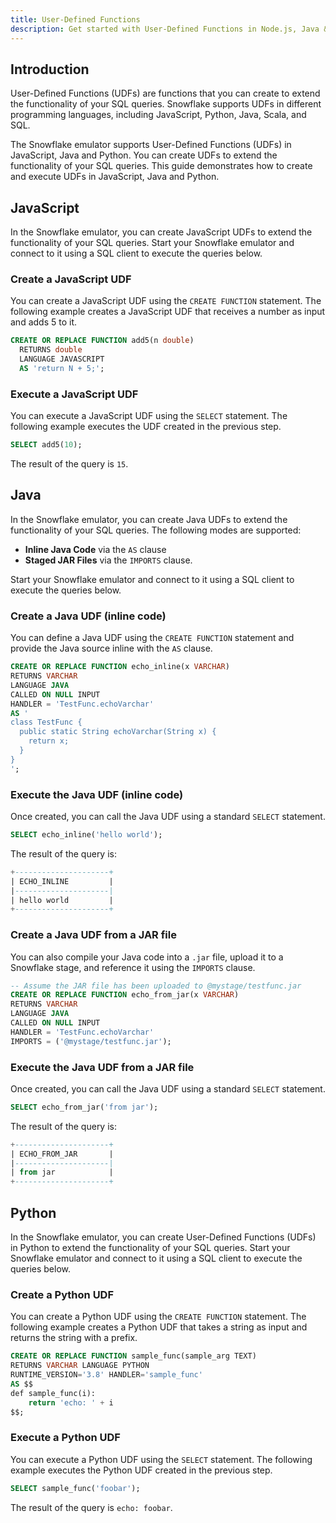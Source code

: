 ```yaml
---
title: User-Defined Functions
description: Get started with User-Defined Functions in Node.js, Java & Python with LocalStack for Snowflake
---
```


## Introduction

User-Defined Functions (UDFs) are functions that you can create to extend the functionality of your SQL queries. Snowflake supports UDFs in different programming languages, including JavaScript, Python, Java, Scala, and SQL.

The Snowflake emulator supports User-Defined Functions (UDFs) in JavaScript, Java and Python. You can create UDFs to extend the functionality of your SQL queries. This guide demonstrates how to create and execute UDFs in JavaScript, Java and Python.

## JavaScript

In the Snowflake emulator, you can create JavaScript UDFs to extend the functionality of your SQL queries. Start your Snowflake emulator and connect to it using a SQL client to execute the queries below.

### Create a JavaScript UDF

You can create a JavaScript UDF using the `CREATE FUNCTION` statement. The following example creates a JavaScript UDF that receives a number as input and adds 5 to it.

```sql
CREATE OR REPLACE FUNCTION add5(n double)
  RETURNS double
  LANGUAGE JAVASCRIPT
  AS 'return N + 5;';
```

### Execute a JavaScript UDF

You can execute a JavaScript UDF using the `SELECT` statement. The following example executes the UDF created in the previous step.

```sql
SELECT add5(10);
```

The result of the query is `15`.

## Java

In the Snowflake emulator, you can create Java UDFs to extend the functionality of your SQL queries. The following modes are supported:

-   **Inline Java Code** via the `AS` clause
-   **Staged JAR Files** via the `IMPORTS` clause.

Start your Snowflake emulator and connect to it using a SQL client to execute the queries below.

### Create a Java UDF (inline code)

You can define a Java UDF using the `CREATE FUNCTION` statement and provide the Java source inline with the `AS` clause.

```sql
CREATE OR REPLACE FUNCTION echo_inline(x VARCHAR)
RETURNS VARCHAR
LANGUAGE JAVA
CALLED ON NULL INPUT
HANDLER = 'TestFunc.echoVarchar'
AS '
class TestFunc {
  public static String echoVarchar(String x) {
    return x;
  }
}
';
```

### Execute the Java UDF (inline code)

Once created, you can call the Java UDF using a standard `SELECT` statement.

```sql
SELECT echo_inline('hello world');
```

The result of the query is:

```sql
+---------------------+
| ECHO_INLINE         |
|---------------------|
| hello world         |
+---------------------+
```

### Create a Java UDF from a JAR file

You can also compile your Java code into a `.jar` file, upload it to a Snowflake stage, and reference it using the `IMPORTS` clause.

```sql
-- Assume the JAR file has been uploaded to @mystage/testfunc.jar
CREATE OR REPLACE FUNCTION echo_from_jar(x VARCHAR)
RETURNS VARCHAR
LANGUAGE JAVA
CALLED ON NULL INPUT
HANDLER = 'TestFunc.echoVarchar'
IMPORTS = ('@mystage/testfunc.jar');
```

### Execute the Java UDF from a JAR file

Once created, you can call the Java UDF using a standard `SELECT` statement.

```sql
SELECT echo_from_jar('from jar');
```

The result of the query is:

```sql
+---------------------+
| ECHO_FROM_JAR       |
|---------------------|
| from jar            |
+---------------------+
```

## Python

In the Snowflake emulator, you can create User-Defined Functions (UDFs) in Python to extend the functionality of your SQL queries. Start your Snowflake emulator and connect to it using a SQL client to execute the queries below.

### Create a Python UDF

You can create a Python UDF using the `CREATE FUNCTION` statement. The following example creates a Python UDF that takes a string as input and returns the string with a prefix.

```sql
CREATE OR REPLACE FUNCTION sample_func(sample_arg TEXT)
RETURNS VARCHAR LANGUAGE PYTHON
RUNTIME_VERSION='3.8' HANDLER='sample_func'
AS $$
def sample_func(i):
    return 'echo: ' + i
$$;
```

### Execute a Python UDF

You can execute a Python UDF using the `SELECT` statement. The following example executes the Python UDF created in the previous step.

```sql
SELECT sample_func('foobar');
```

The result of the query is `echo: foobar`.
